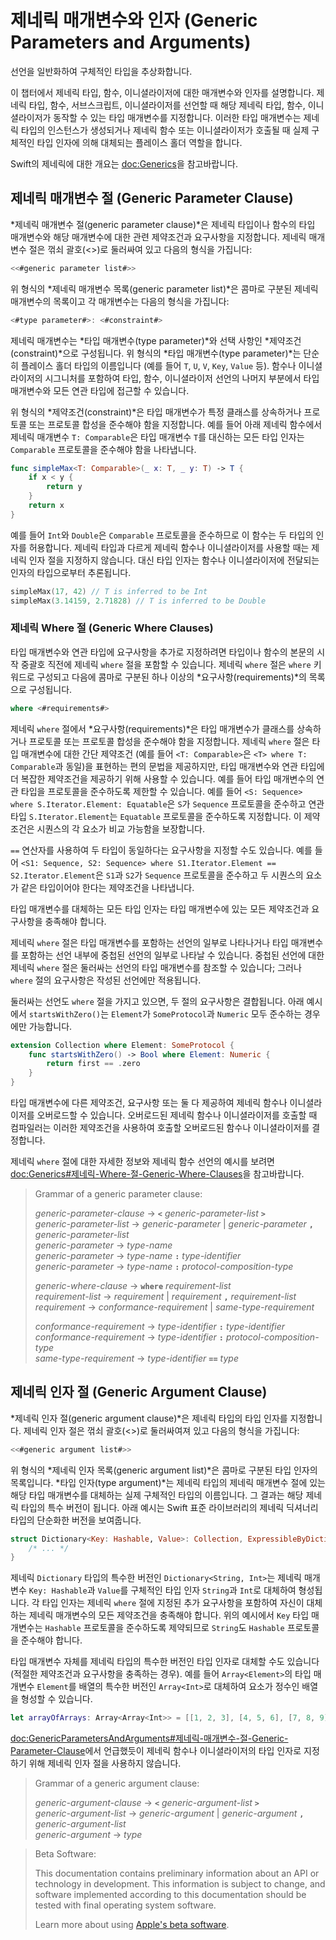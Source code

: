 # 제네릭 매개변수와 인자 (Generic Parameters and Arguments)

선언을 일반화하여 구체적인 타입을 추상화합니다.

이 챕터에서 제네릭 타입, 함수, 이니셜라이저에 대한 매개변수와 인자를 설명합니다.
제네릭 타입, 함수, 서브스크립트, 이니셜라이저를 선언할 때
해당 제네릭 타입, 함수, 이니셜라이저가 동작할 수 있는 타입 매개변수를 지정합니다.
이러한 타입 매개변수는
제네릭 타입의 인스턴스가 생성되거나 제네릭 함수 또는 이니셜라이저가 호출될 때
실제 구체적인 타입 인자에 의해 대체되는 플레이스 홀더 역할을 합니다.

Swift의 제네릭에 대한 개요는 <doc:Generics>을 참고바랍니다.

<!--
  NOTE: Generic types are sometimes referred to as :newTerm:`parameterized types`
  because they're declared with one or more type parameters.
-->

## 제네릭 매개변수 절 (Generic Parameter Clause)

*제네릭 매개변수 절(generic parameter clause)*은 제네릭 타입이나 함수의 타입 매개변수와
해당 매개변수에 대한 관련 제약조건과 요구사항을 지정합니다.
제네릭 매개변수 절은 꺾쇠 괄호(<>)로 둘러싸여 있고
다음의 형식을 가집니다:

```swift
<<#generic parameter list#>>
```

위 형식의 *제네릭 매개변수 목록(generic parameter list)*은 콤마로 구분된 제네릭 매개변수의 목록이고
각 매개변수는 다음의 형식을 가집니다:

```swift
<#type parameter#>: <#constraint#>
```

제네릭 매개변수는 *타입 매개변수(type parameter)*와 선택 사항인 *제약조건(constraint)*으로 구성됩니다.
위 형식의 *타입 매개변수(type parameter)*는 단순히 플레이스 홀더 타입의
이름입니다
(예를 들어 `T`, `U`, `V`, `Key`, `Value` 등).
함수나
이니셜라이저의 시그니처를 포함하여 타입, 함수, 이니셜라이저 선언의
나머지 부분에서 타입 매개변수와 모든 연관 타입에 접근할 수 있습니다.

위 형식의 *제약조건(constraint)*은 타입 매개변수가 특정 클래스를 상속하거나
프로토콜 또는 프로토콜 합성을 준수해야 함을 지정합니다.
예를 들어 아래 제네릭 함수에서 제네릭 매개변수 `T: Comparable`은
타입 매개변수 `T`를 대신하는 모든 타입 인자는 `Comparable` 프로토콜을
준수해야 함을 나타냅니다.

```swift
func simpleMax<T: Comparable>(_ x: T, _ y: T) -> T {
    if x < y {
        return y
    }
    return x
}
```

<!--
  - test: `generic-params`

  ```swifttest
  -> func simpleMax<T: Comparable>(_ x: T, _ y: T) -> T {
        if x < y {
           return y
        }
        return x
     }
  ```
-->

예를 들어 `Int`와 `Double`은 `Comparable` 프로토콜을 준수하므로
이 함수는 두 타입의 인자를 허용합니다. 제네릭 타입과 다르게
제네릭 함수나 이니셜라이저를 사용할 때는 제네릭 인자 절을 지정하지 않습니다.
대신 타입 인자는 함수나 이니셜라이저에
전달되는 인자의 타입으로부터 추론됩니다.

```swift
simpleMax(17, 42) // T is inferred to be Int
simpleMax(3.14159, 2.71828) // T is inferred to be Double
```

<!--
  - test: `generic-params`

  ```swifttest
  >> let r0 =
  -> simpleMax(17, 42) // T is inferred to be Int
  >> assert(r0 == 42)
  >> let r1 =
  -> simpleMax(3.14159, 2.71828) // T is inferred to be Double
  >> assert(r1 == 3.14159)
  ```
-->

<!--
  Rewrite the above to avoid bare expressions.
  Tracking bug is <rdar://problem/35301593>
-->

### 제네릭 Where 절 (Generic Where Clauses)

타입 매개변수와 연관 타입에 요구사항을 추가로 지정하려면
타입이나 함수의 본문의
시작 중괄호 직전에 제네릭 `where` 절을 포함할 수 있습니다.
제네릭 `where` 절은 `where` 키워드로 구성되고
다음에 콤마로 구분된 하나 이상의 *요구사항(requirements)*의 목록으로 구성됩니다.

```swift
where <#requirements#>
```

제네릭 `where` 절에서 *요구사항(requirements)*은 타입 매개변수가 클래스를 상속하거나
프로토콜 또는 프로토콜 합성을 준수해야 함을 지정합니다.
제네릭 `where` 절은 타입 매개변수에 대한 간단 제약조건
(예를 들어 `<T: Comparable>`은 `<T> where T: Comparable`과 동일)을
표현하는 편의 문법을 제공하지만,
타입 매개변수와 연관 타입에
더 복잡한 제약조건을 제공하기 위해 사용할 수 있습니다.
예를 들어 타입 매개변수의 연관 타입을 프로토콜을 준수하도록 제한할 수 있습니다.
예를 들어 `<S: Sequence> where S.Iterator.Element: Equatable`은
`S`가 `Sequence` 프로토콜을 준수하고
연관 타입 `S.Iterator.Element`는
`Equatable` 프로토콜을 준수하도록 지정합니다.
이 제약조건은 시퀀스의 각 요소가 비교 가능함을 보장합니다.

`==` 연산자를 사용하여
두 타입이 동일하다는 요구사항을 지정할 수도 있습니다.
예를 들어 `<S1: Sequence, S2: Sequence> where S1.Iterator.Element == S2.Iterator.Element`은
`S1`과 `S2`가 `Sequence` 프로토콜을 준수하고
두 시퀀스의 요소가 같은 타입이어야 한다는 제약조건을 나타냅니다.

타입 매개변수를 대체하는 모든 타입 인자는
타입 매개변수에 있는 모든 제약조건과 요구사항을 충족해야 합니다.

제네릭 `where` 절은
타입 매개변수를 포함하는 선언의 일부로 나타나거나
타입 매개변수를 포함하는 선언 내부에 중첩된 선언의
일부로 나타날 수 있습니다.
중첩된 선언에 대한 제네릭 `where` 절은
둘러싸는 선언의 타입 매개변수를 참조할 수 있습니다;
그러나
`where` 절의 요구사항은
작성된 선언에만 적용됩니다.

둘러싸는 선언도 `where` 절을 가지고 있으면,
두 절의 요구사항은 결합됩니다.
아래 예시에서 `startsWithZero()`는
`Element`가 `SomeProtocol`과 `Numeric` 모두 준수하는 경우에만 가능합니다.

```swift
extension Collection where Element: SomeProtocol {
    func startsWithZero() -> Bool where Element: Numeric {
        return first == .zero
    }
}
```

<!--
  - test: `contextual-where-clauses-combine`

  ```swifttest
  >> protocol SomeProtocol { }
  >> extension Int: SomeProtocol { }
  -> extension Collection where Element: SomeProtocol {
         func startsWithZero() -> Bool where Element: Numeric {
             return first == .zero
         }
     }
  >> print( [1, 2, 3].startsWithZero() )
  << false
  ```
-->

<!--
  - test: `contextual-where-clause-combine-err`

  ```swifttest
  >> protocol SomeProtocol { }
  >> extension Bool: SomeProtocol { }

  >> extension Collection where Element: SomeProtocol {
  >>     func returnTrue() -> Bool where Element == Bool {
  >>         return true
  >>     }
  >>     func returnTrue() -> Bool where Element == Int {
  >>         return true
  >>     }
  >> }
  !$ error: no type for 'Self.Element' can satisfy both 'Self.Element == Int' and 'Self.Element : SomeProtocol'
  !! func returnTrue() -> Bool where Element == Int {
  !!                                            ^
  ```
-->

타입 매개변수에 다른 제약조건, 요구사항 또는 둘 다 제공하여
제네릭 함수나 이니셜라이저를 오버로드할 수 있습니다.
오버로드된 제네릭 함수나 이니셜라이저를 호출할 때
컴파일러는 이러한 제약조건을 사용하여 호출할 오버로드된
함수나 이니셜라이저를 결정합니다.

제네릭 `where` 절에 대한 자세한 정보와
제네릭 함수 선언의 예시를 보려면
<doc:Generics#제네릭-Where-절-Generic-Where-Clauses>을 참고바랍니다.

> Grammar of a generic parameter clause:
>
> *generic-parameter-clause* → **`<`** *generic-parameter-list* **`>`** \
> *generic-parameter-list* → *generic-parameter* | *generic-parameter* **`,`** *generic-parameter-list* \
> *generic-parameter* → *type-name* \
> *generic-parameter* → *type-name* **`:`** *type-identifier* \
> *generic-parameter* → *type-name* **`:`** *protocol-composition-type*
>
> *generic-where-clause* → **`where`** *requirement-list* \
> *requirement-list* → *requirement* | *requirement* **`,`** *requirement-list* \
> *requirement* → *conformance-requirement* | *same-type-requirement*
>
> *conformance-requirement* → *type-identifier* **`:`** *type-identifier* \
> *conformance-requirement* → *type-identifier* **`:`** *protocol-composition-type* \
> *same-type-requirement* → *type-identifier* **`==`** *type*

<!--
  NOTE: A conformance requirement can only have one type after the colon,
  otherwise, you'd have a syntactic ambiguity
  (a comma-separated list types inside of a comma-separated list of requirements).
-->

## 제네릭 인자 절 (Generic Argument Clause)

*제네릭 인자 절(generic argument clause)*은 제네릭 타입의
타입 인자를 지정합니다.
제네릭 인자 절은 꺾쇠 괄호(<>)로 둘러싸여져 있고
다음의 형식을 가집니다:

```swift
<<#generic argument list#>>
```

위 형식의 *제네릭 인자 목록(generic argument list)*은 콤마로 구분된 타입 인자의 목록입니다.
*타입 인자(type argument)*는 제네릭 타입의 제네릭 매개변수 절에 있는
해당 타입 매개변수를 대체하는 실제 구체적인 타입의 이름입니다.
그 결과는 해당 제네릭 타입의 특수 버전이 됩니다.
아래 예시는 Swift 표준 라이브러리의
제네릭 딕셔너리 타입의 단순화한 버전을 보여줍니다.

```swift
struct Dictionary<Key: Hashable, Value>: Collection, ExpressibleByDictionaryLiteral {
    /* ... */
}
```

<!--
  TODO: How are we supposed to wrap code lines like the above?
-->

제네릭 `Dictionary` 타입의 특수한 버전인 `Dictionary<String, Int>`는
제네릭 매개변수 `Key: Hashable`과 `Value`를
구체적인 타입 인자 `String`과 `Int`로 대체하여 형성됩니다.
각 타입 인자는 제네릭 `where` 절에 지정된 추가 요구사항을 포함하여
자신이 대체하는 제네릭 매개변수의 모든 제약조건을 충족해야 합니다.
위의 예시에서 `Key` 타입 매개변수는 `Hashable` 프로토콜을 준수하도록 제약되므로
`String`도 `Hashable` 프로토콜을 준수해야 합니다.

타입 매개변수 자체를 제네릭 타입의 특수한 버전인
타입 인자로 대체할 수도 있습니다(적절한 제약조건과 요구사항을 충족하는 경우).
예를 들어 `Array<Element>`의 타입 매개변수 `Element`를
배열의 특수한 버전인 `Array<Int>`로 대체하여
요소가 정수인 배열을 형성할 수 있습니다.

```swift
let arrayOfArrays: Array<Array<Int>> = [[1, 2, 3], [4, 5, 6], [7, 8, 9]]
```

<!--
  - test: `array-of-arrays`

  ```swifttest
  -> let arrayOfArrays: Array<Array<Int>> = [[1, 2, 3], [4, 5, 6], [7, 8, 9]]
  ```
-->

<doc:GenericParametersAndArguments#제네릭-매개변수-절-Generic-Parameter-Clause>에서 언급했듯이
제네릭 함수나 이니셜라이저의
타입 인자로 지정하기 위해 제네릭 인자 절을 사용하지 않습니다.

> Grammar of a generic argument clause:
>
> *generic-argument-clause* → **`<`** *generic-argument-list* **`>`** \
> *generic-argument-list* → *generic-argument* | *generic-argument* **`,`** *generic-argument-list* \
> *generic-argument* → *type*

> Beta Software:
>
> This documentation contains preliminary information about an API or technology in development. This information is subject to change, and software implemented according to this documentation should be tested with final operating system software.
>
> Learn more about using [Apple's beta software](https://developer.apple.com/support/beta-software/).

<!--
This source file is part of the Swift.org open source project

Copyright (c) 2014 - 2022 Apple Inc. and the Swift project authors
Licensed under Apache License v2.0 with Runtime Library Exception

See https://swift.org/LICENSE.txt for license information
See https://swift.org/CONTRIBUTORS.txt for the list of Swift project authors
-->
